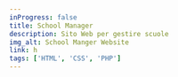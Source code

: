 ```yaml
---
inProgress: false
title: School Manager
description: Sito Web per gestire scuole
img_alt: School Manger Website
link: h
tags: ['HTML', 'CSS', 'PHP']
---
```

